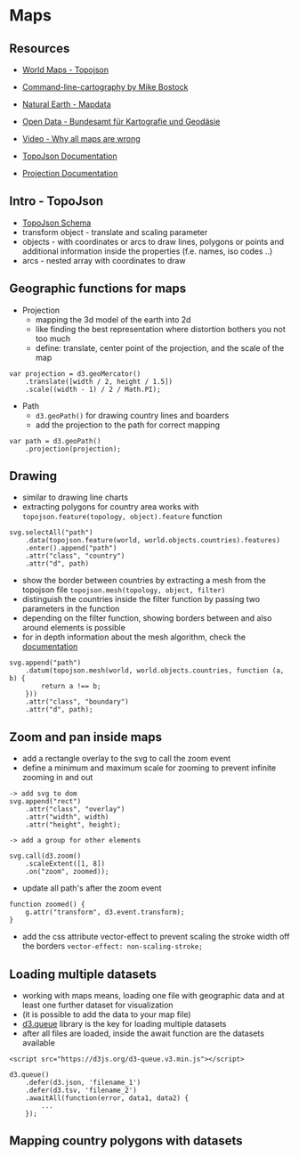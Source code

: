# Maps

## Resources

* [World Maps - Topojson](https://unpkg.com/world-atlas@1.1.4/world/)
* [Command-line-cartography by Mike Bostock](https://medium.com/@mbostock/command-line-cartography-part-1-897aa8f8ca2c)
* [Natural Earth - Mapdata](http://www.naturalearthdata.com/downloads/)
* [Open Data - Bundesamt für Kartografie und Geodäsie](http://www.geodatenzentrum.de/geodaten/gdz_rahmen.gdz_div?gdz_spr=deu&gdz_akt_zeile=5&gdz_anz_zeile=0&gdz_unt_zeile=0&gdz_user_id=0)
* [Video - Why all maps are wrong](https://www.youtube.com/watch?v=kIID5FDi2JQ)

* [TopoJson Documentation](https://github.com/topojson/topojson)
* [Projection Documentation](https://github.com/d3/d3-geo)

## Intro - TopoJson

* [TopoJson Schema](https://en.wikipedia.org/wiki/GeoJSON#TopoJSON)
* transform object - translate and scaling parameter
* objects - with coordinates or arcs to draw lines, polygons or points and additional information inside the properties (f.e. names, iso codes ..)
* arcs - nested array with coordinates to draw

## Geographic functions for maps

* Projection 
    * mapping the 3d model of the earth into 2d 
    * like finding the best representation where distortion bothers you not too much
    * define: translate, center point of the projection, and the scale of the map

``` 
var projection = d3.geoMercator()
    .translate([width / 2, height / 1.5])
    .scale((width - 1) / 2 / Math.PI);

```

* Path
    * `d3.geoPath()` for drawing country lines and boarders
    * add the projection to the path for correct mapping

```
var path = d3.geoPath()
    .projection(projection);
```

## Drawing 

* similar to drawing line charts
* extracting polygons for country area works with `topojson.feature(topology, object).feature` function

```
svg.selectAll("path")
    .data(topojson.feature(world, world.objects.countries).features)
    .enter().append("path")
    .attr("class", "country")
    .attr("d", path)
```

* show the border between countries by extracting a mesh from the topojson file `topojson.mesh(topology, object, filter)`
* distinguish the countries inside the filter function by passing two parameters in the function
* depending on the filter function, showing borders between and also around elements is possible
* for in depth information about the mesh algorithm, check the [documentation](https://github.com/topojson/topojson-client/blob/master/README.md#mesh)

```
svg.append("path")
    .datum(topojson.mesh(world, world.objects.countries, function (a, b) {
        return a !== b;
    }))
    .attr("class", "boundary")
    .attr("d", path);
```

## Zoom and pan inside maps

* add a rectangle overlay to the svg to call the zoom event
* define a minimum and maximum scale for zooming to prevent infinite zooming in and out

```
-> add svg to dom
svg.append("rect")
    .attr("class", "overlay")
    .attr("width", width)
    .attr("height", height);

-> add a group for other elements 

svg.call(d3.zoom()
    .scaleExtent([1, 8])
    .on("zoom", zoomed));
```

* update all path's after the zoom event 
```
function zoomed() {
    g.attr("transform", d3.event.transform);
} 
```

* add the css attribute vector-effect to prevent scaling the stroke width off the borders `vector-effect: non-scaling-stroke;`

## Loading multiple datasets

* working with maps means, loading one file with geographic data and at least one further dataset for visualization 
* (it is possible to add the data to your map file)
* [d3.queue](https://github.com/d3/d3-queue) library is the key for loading multiple datasets
* after all files are loaded, inside the await function are the datasets available 

```
<script src="https://d3js.org/d3-queue.v3.min.js"></script>

d3.queue()
    .defer(d3.json, 'filename_1')
    .defer(d3.tsv, 'filename_2')
    .awaitAll(function(error, data1, data2) {
        ...
    });
```

## Mapping country polygons with datasets
